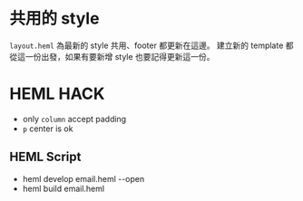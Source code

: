# 共用的 style
`layout.heml` 為最新的 style 共用、footer 都更新在這邊。
建立新的 template 都從這一份出發，如果有要新增 style 也要記得更新這一份。


# HEML HACK
- only `column` accept padding
- `p` center is ok


## HEML Script
- heml develop email.heml --open
- heml build email.heml